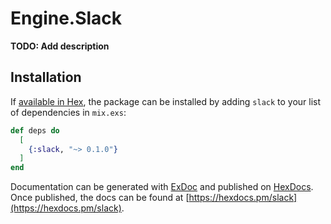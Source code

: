 # Engine.Slack

**TODO: Add description**

## Installation

If [available in Hex](https://hex.pm/docs/publish), the package can be installed
by adding `slack` to your list of dependencies in `mix.exs`:

```elixir
def deps do
  [
    {:slack, "~> 0.1.0"}
  ]
end
```

Documentation can be generated with [ExDoc](https://github.com/elixir-lang/ex_doc)
and published on [HexDocs](https://hexdocs.pm). Once published, the docs can
be found at [https://hexdocs.pm/slack](https://hexdocs.pm/slack).


